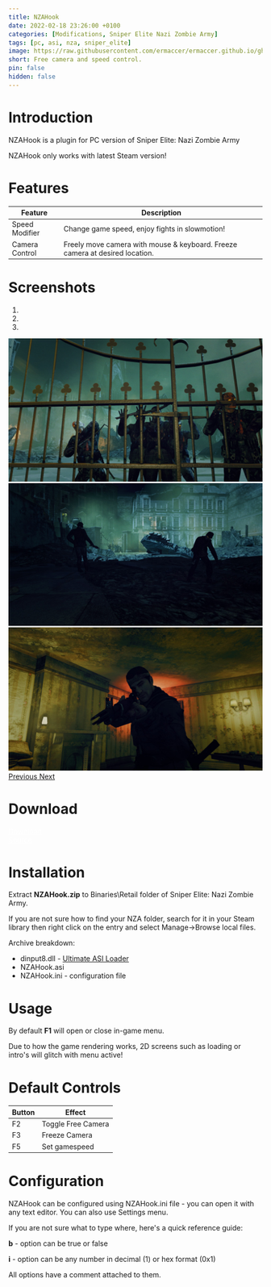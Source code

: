 ```yaml
---
title: NZAHook
date: 2022-02-18 23:26:00 +0100
categories: [Modifications, Sniper Elite Nazi Zombie Army]
tags: [pc, asi, nza, sniper_elite]   
image: https://raw.githubusercontent.com/ermaccer/ermaccer.github.io/gh-pages/assets/mods/nza/nzahook/1.jpg
short: Free camera and speed control.
pin: false
hidden: false
---
```


# Introduction
NZAHook is a plugin for PC version of Sniper Elite: Nazi Zombie Army

<div class="alert bg-dark">
 NZAHook only works with latest Steam version!
</div>


# Features

| Feature | Description |
| --- | --- |
|Speed Modifier| Change game speed, enjoy fights in slowmotion!  |
|Camera Control| Freely move camera with mouse & keyboard. Freeze camera at desired location. |



# Screenshots

<div id="carouselScreenshots" class="carousel slide" data-ride="carousel">
  <ol class="carousel-indicators">
    <li data-target="#carouselScreenshots" data-slide-to="0" class="active"></li>
    <li data-target="#carouselScreenshots" data-slide-to="1"></li>
    <li data-target="#carouselScreenshots" data-slide-to="2"></li>
  </ol>
  <div class="carousel-inner">
    <div class="carousel-item active">
      <img class="d-block w-100" src="https://raw.githubusercontent.com/ermaccer/ermaccer.github.io/gh-pages/assets/mods/nza/nzahook/1.jpg">
    </div>
    <div class="carousel-item">
      <img class="d-block w-100" src="https://raw.githubusercontent.com/ermaccer/ermaccer.github.io/gh-pages/assets/mods/nza/nzahook/2.jpg">
    </div>
    <div class="carousel-item">
      <img class="d-block w-100" src="https://raw.githubusercontent.com/ermaccer/ermaccer.github.io/gh-pages/assets/mods/nza/nzahook/3.jpg">
    </div>
  </div>
  <a class="carousel-control-prev" href="#carouselScreenshots" role="button" data-slide="prev">
    <span class="carousel-control-prev-icon" aria-hidden="true"></span>
    <span class="sr-only">Previous</span>
  </a>
  <a class="carousel-control-next" href="#carouselScreenshots" role="button" data-slide="next">
    <span class="carousel-control-next-icon" aria-hidden="true"></span>
    <span class="sr-only">Next</span>
  </a>
</div>

# Download

<a class="btn btn-block btn-dark bg-dark text-gray btn-lg" style="color: white;" href="https://github.com/ermaccer/NZAHook/releases/latest/download/NZAHook.zip" role="button">
<i class="fas fa-download"></i>
Download
</a>
<br>
<a class="btn btn-block btn-dark bg-dark text-gray btn-lg" style="color: white;" href="https://github.com/ermaccer/NZAHook/" role="button">
<i class="fab fa-github"></i>
Source
</a>


# Installation 

Extract **NZAHook.zip** to Binaries\Retail folder of Sniper Elite: Nazi Zombie Army.

If you are not sure how to find your NZA folder, search for it in your Steam library then right click on the entry and select Manage->Browse local files.

Archive breakdown:

 - dinput8.dll - [Ultimate ASI Loader](https://github.com/ThirteenAG/Ultimate-ASI-Loader/)
 - NZAHook.asi 
 - NZAHook.ini - configuration file


# Usage

 By default **F1** will open or close in-game menu.


<div class="alert bg-dark">
 Due to how the game rendering works, 2D screens such as loading or intro's will glitch with menu active!
</div>



# Default Controls

| Button | Effect |
| --- | --- |
| F2 | Toggle Free Camera |
| F3 | Freeze Camera |
| F5 | Set gamespeed |

# Configuration

NZAHook can be configured using NZAHook.ini file - you can open it with any text editor.
You can also use Settings menu.


If you are not sure what to type where, here's a quick reference guide:

**b** - option can be true or false

**i** - option can be any number in decimal (1) or hex format (0x1)

All options have a comment attached to them.



